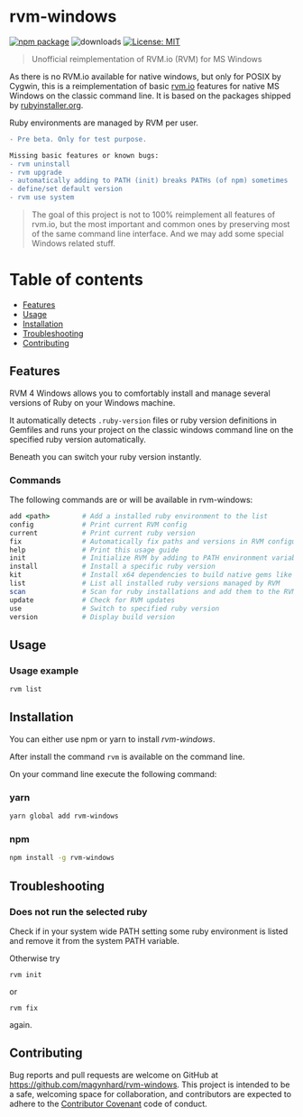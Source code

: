 # rvm-windows

[![npm package](https://img.shields.io/npm/v/rvm-windows?color=default&style=plastic&logo=npm)](https://www.npmjs.com/package/rvm-windows)
![downloads](https://img.shields.io/npm/dt/rvm-windows?color=blue&style=plastic)
[![License: MIT](https://img.shields.io/badge/License-MIT-gold.svg?style=plastic&logo=mit)](LICENSE)

> Unofficial reimplementation of RVM.io (RVM) for MS Windows

As there is no RVM.io available for native windows, but only for POSIX by Cygwin, this is a reimplementation of basic [rvm.io](https://rvm.io/)
features for native MS Windows on the classic command line. It is based on the packages shipped by [rubyinstaller.org](https://rubyinstaller.org/).

Ruby environments are managed by RVM per user.

```diff
- Pre beta. Only for test purpose.

Missing basic features or known bugs:
- rvm uninstall 
- rvm upgrade
- automatically adding to PATH (init) breaks PATHs (of npm) sometimes
- define/set default version 
- rvm use system
```


> The goal of this project is not to 100% reimplement all features of 
> rvm.io, but the most important and common ones by preserving most of the
> same command line interface. And we may add some special Windows related stuff.

# Table of contents

* [Features](#features)
* [Usage](#usage)
* [Installation](#installation)
* [Troubleshooting](#troubleshooting)
* [Contributing](#contributing)

<a name="features"></a>

## Features
RVM 4 Windows allows you to comfortably install and manage several versions of Ruby on your Windows machine.

It automatically detects `.ruby-version` files or ruby version definitions in Gemfiles and runs your project on the classic windows command line on the specified ruby version automatically.

Beneath you can switch your ruby version instantly.

### Commands
The following commands are or will be available in rvm-windows:

```ruby
add <path>        # Add a installed ruby environment to the list
config            # Print current RVM config
current           # Print current ruby version
fix               # Automatically fix paths and versions in RVM configuration
help              # Print this usage guide
init              # Initialize RVM by adding to PATH environment variable
install           # Install a specific ruby version
kit               # Install x64 dependencies to build native gems like postgresql, mysql2, ...
list              # List all installed ruby versions managed by RVM
scan              # Scan for ruby installations and add them to the RVM configuration
update            # Check for RVM updates
use               # Switch to specified ruby version
version           # Display build version
```



<a name="usage"></a>

## Usage

### Usage example

```bash
rvm list
```



<a name="installation"></a>

## Installation

You can either use npm or yarn to install *rvm-windows*.

After install the command `rvm` is available on the command line.

On your command line execute the following command:

### yarn

```bash
yarn global add rvm-windows
```

### npm

```bash
npm install -g rvm-windows
```




<a name="troubleshooting"></a>

## Troubleshooting

### Does not run the selected ruby
Check if in your system wide PATH setting some ruby environment is listed and remove it from the system PATH variable.

Otherwise try
```
rvm init
```
or
```
rvm fix
```
again.


<a name="contributing"></a>

## Contributing

Bug reports and pull requests are welcome on GitHub at https://github.com/magynhard/rvm-windows. This project is
intended
to be a safe, welcoming space for collaboration, and contributors are expected to adhere to
the [Contributor Covenant](http://contributor-covenant.org) code of conduct.

